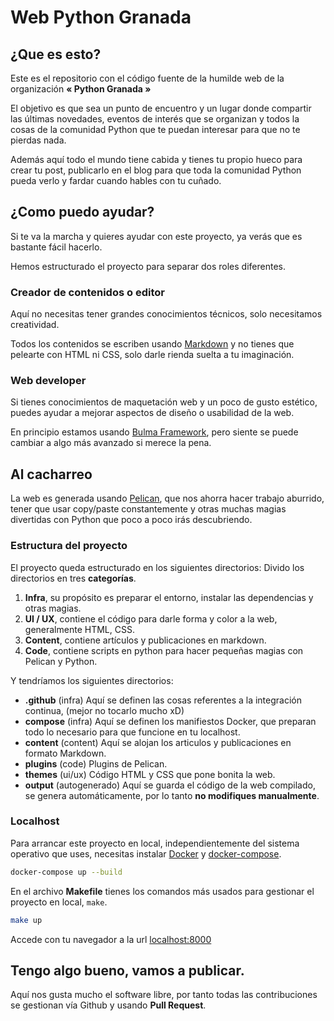 # Web Python Granada 


## ¿Que es esto?

Este es el repositorio con el código fuente de la humilde web de la organización **« Python Granada »** 

El objetivo es que sea un punto de encuentro y un lugar donde compartir las últimas novedades, eventos de interés que se organizan y todos la cosas de la comunidad Python que te puedan interesar para que no te pierdas nada.

Además aquí todo el mundo tiene cabida y tienes tu propio hueco para crear tu post, publicarlo en el blog para que toda la comunidad Python pueda verlo y  fardar cuando hables con tu cuñado. 


## ¿Como puedo ayudar? 

Si te va la marcha y quieres ayudar con este proyecto, ya verás que es bastante fácil hacerlo.

Hemos estructurado el proyecto para separar dos roles diferentes.

### Creador de contenidos o editor

Aquí no necesitas tener grandes conocimientos técnicos, solo necesitamos creatividad.

Todos los contenidos se escriben usando [Markdown](https://markdown.es/) y no tienes que pelearte con HTML ni CSS, solo darle rienda suelta a tu imaginación.


### Web developer

Si tienes conocimientos de maquetación web y un poco de gusto estético, puedes ayudar a mejorar aspectos de diseño o usabilidad de la web.

En principio estamos usando [Bulma Framework](https://bulma.io/), pero siente se puede cambiar a algo más avanzado si merece la pena.


## Al cacharreo

La web es generada usando [Pelican](https://blog.getpelican.com/), que nos ahorra hacer trabajo aburrido, tener que usar copy/paste constantemente y otras muchas magias divertidas con Python que poco a poco irás descubriendo.


### Estructura del proyecto

El proyecto queda estructurado en los siguientes directorios:
Divido los directorios en tres **categorías**.

1. **Infra**, su propósito es preparar el entorno, instalar las dependencias y otras magias.
2. **UI / UX**, contiene el código para darle forma y color a la web, generalmente HTML, CSS.
3. **Content**, contiene artículos y publicaciones en markdown.
4. **Code**, contiene scripts en python para hacer pequeñas magias con Pelican y Python.

Y tendríamos los siguientes directorios: 

- **.github** (infra) Aquí se definen las cosas referentes a la integración continua, (mejor no tocarlo mucho xD)
- **compose** (infra) Aquí se definen los manifiestos Docker, que preparan todo lo necesario para que funcione en tu localhost.
- **content** (content) Aquí se alojan los articulos y publicaciones en formato Markdown.
- **plugins** (code) Plugins de Pelican.
- **themes** (ui/ux) Código HTML y CSS que pone bonita la web.
- **output** (autogenerado) Aquí se guarda el código de la web compilado, se genera automáticamente, por lo tanto **no modifiques manualmente**.


### Localhost

Para arrancar este proyecto en local, independientemente del sistema operativo que uses, necesitas instalar [Docker](https://www.docker.com/get-started) y [docker-compose](https://docs.docker.com/compose/install/).

```sh
docker-compose up --build
```


En el archivo **Makefile** tienes los comandos más usados para gestionar el proyecto en local, ``make``. 


```sh
make up
```

Accede con tu navegador a la url [localhost:8000](http://localhost:8000)


## Tengo algo bueno, vamos a publicar.

Aquí nos gusta mucho el software libre, por tanto todas las contribuciones se gestionan vía Github y usando **Pull Request**.

